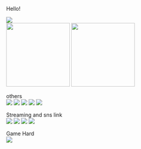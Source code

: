 
<p>Hello!</p>
<img src="https://github-profile-trophy.vercel.app/?username=yotsugi-vip&theme=onedark">
<div>
  <img height="170" src="https://github-readme-stats.vercel.app/api/top-langs/?username=yotsugi-vip&layout=compact&theme=radical">
  <img height="170" src="https://github-readme-stats.vercel.app/api?username=yotsugi-vip&show_icons=true&theme=radical">
<div>
  
others  
<img src="https://img.shields.io/badge/-Electron-393B61.svg?logo=electron&style=flat">
<img src="https://img.shields.io/badge/-React-434343.svg?logo=react&style=flat">
<img src="https://img.shields.io/badge/-Material--UI-0081CB.svg?logo=material-ui&style=flat">
<img src="https://img.shields.io/badge/-Node.js-002D00.svg?logo=node.js&style=flat">
<img src="https://img.shields.io/badge/-VS Code-007ACC.svg?logo=visual-studio-code&style=flat">

Streaming and sns link  
[![](https://img.shields.io/badge/-Youtube-FF0000.svg?logo=Youtube)](https://www.youtube.com/channel/UCZ5DicEzH5eWivxdaAiXuFQ)
[![](https://img.shields.io/badge/-Twitch-9146FF.svg?logo=twitch&style=flat)](https://www.twitch.tv/yotsugi_vip)
[![](https://img.shields.io/badge/@ytg--vip-Twitter-1DA1F2.svg?logo=twitter&style=flat)](https://twitter.com/ytg_vip)
<img src="https://img.shields.io/badge/%E3%82%88%E3%81%A4%E3%81%8E%237419-Discord-7289DA.svg?logo=discord&style=flat">

Game Hard  
<img src="https://img.shields.io/badge/-Nintendo Switch-F22F46.svg?logo=nintendo-switch&style=flat">

